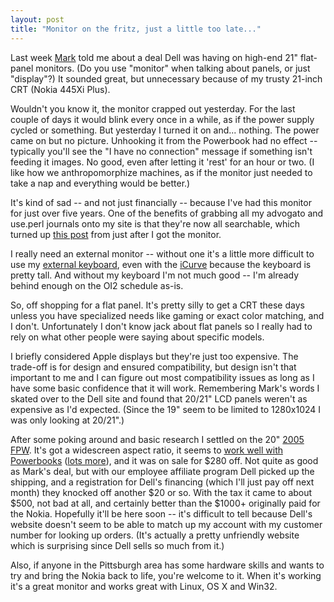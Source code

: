 ```yaml
---
layout: post
title: "Monitor on the fritz, just a little too late..."
---
```




<p>Last week <a href="http://mark.denovich.org/">Mark</a> told me about a deal Dell was having on high-end 21" flat-panel monitors. (Do you use "monitor" when talking about panels, or just "display"?) It sounded great, but unnecessary because of my trusty 21-inch CRT (Nokia 445Xi Plus).</p>

<p>Wouldn't you know it, the monitor crapped out yesterday. For the last couple of days it would blink every once in a while, as if the power supply cycled or something. But yesterday I turned it on and... nothing. The power came on but no picture. Unhooking it from the Powerbook had no effect -- typically you'll see the "I have no connection" message if something isn't feeding it images. No good, even after letting it 'rest' for an hour or two. (I like how we anthropomorphize machines, as if the monitor just needed to take a nap and everything would be better.)</p>

<p>It's kind of sad -- and not just financially -- because I've had this monitor for just over five years. One of the benefits of grabbing all my advogato and use.perl journals onto my site is that they're now all searchable, which turned up <a href="http://www.cwinters.com/news/display/733">this post</a> from just after I got the monitor.</p>

<p>I really need an external monitor -- without one it's a little more difficult to use my <a href="http://www.cwinters.com/search/?keywords=kinesis">external keyboard</a>, even with the <a href="http://www.cwinters.com/news/display/3339">iCurve</a> because the keyboard is pretty tall. And without my keyboard I'm not much good -- I'm already behind enough on the OI2 schedule as-is.</p>

<p>So, off shopping for a flat panel. It's pretty silly to get a CRT these days unless you have specialized needs like gaming or exact color matching, and I don't.  Unfortunately I don't know jack about flat panels so I really had to rely on what other people were saying about specific models.</p>

<p>I briefly considered Apple displays but they're just too expensive. The trade-off is for design and ensured compatibility, but design isn't that important to me and I can figure out most compatibility issues as long as I have some basic confidence that it will work. Remembering Mark's words I skated over to the Dell site and found that 20/21" LCD panels weren't as expensive as I'd expected. (Since the 19" seem to be limited to 1280x1024 I was only looking at 20/21".)</p>

<p>After some poking around and basic research I settled on the 20" <a href="http://accessories.us.dell.com/sna/productdetail.aspx?c=us&l=en&s=bsd&cs=04&sku=320-4111&category_id=4009">2005 FPW</a>. It's got a widescreen aspect ratio, it seems to <a href="http://forums.macnn.com/showthread.php?t=250110">work well with Powerbooks</a> (<a href="http://www.google.com/search?q=powerbook+dell+2005+FPW">lots more</a>), and it was on sale for $280 off. Not quite as good as Mark's deal, but with our employee affiliate program Dell picked up the shipping, and a registration for Dell's financing (which I'll just pay off next month) they knocked off another $20 or so. With the tax it came to about $500, not bad at all, and certainly better than the $1000+ originally paid for the Nokia. Hopefully it'll be here soon -- it's difficult to tell because Dell's website doesn't seem to be able to match up my account with my customer number for looking up orders. (It's actually a pretty unfriendly website which is surprising since Dell sells so much from it.)</p>

<p>Also, if anyone in the Pittsburgh area has some hardware skills and wants to try and bring the Nokia back to life, you're welcome to it. When it's working it's a great monitor and works great with Linux, OS X and Win32.</p>


